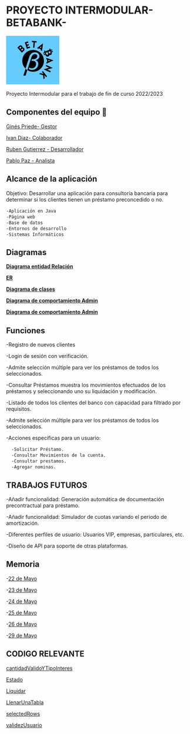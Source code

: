 

# PROYECTO INTERMODULAR- BETABANK- 


   ![Logo](https://github.com/DAM132/BetaBank/blob/master/Java/Swing%20-logo/src/main/resources/Imagen/logo.jpg?raw=true)

Proyecto Intermodular para el trabajo de fin de curso 2022/2023
## Componentes del equipo 🚀


  [Ginés Priede- Gestor](https://github.com/DAM132)

  [Ivan Diaz- Colaborador](https://github.com/ivaandiaz)

  [Ruben Gutierrez - Desarrollador](https://github.com/DAM122)

  [Pablo Paz - Analista](https://github.com/DAM122)

## Alcance  de la aplicación 

 Objetivo: Desarrollar una aplicación para consultoría bancaria para determinar si los clientes tienen un préstamo preconcedido o no.
 
    -Aplicación en Java
    -Página web
    -Base de datos
    -Entornos de desarrollo
    -Sistemas Informáticos
  
  

## Diagramas

[**Diagrama entidad Relación**](assets/Entidad_relacion.jpeg)

[**ER**](assets/ER.jpeg)

[**Diagrama de clases**](assets/Esquema_de_clases.jpeg)

[**Diagrama de comportamiento Admin**](/ED/Diagramas/Diagrama_Admin.png)

[**Diagrama de comportamiento Admin**](/ED/Diagramas/Diagrama_Usuario.png)


## Funciones

-Registro de nuevos clientes 

-Login de sesión con verificación. 

-Admite selección múltiple para ver los préstamos de todos los seleccionados.

-Consultar Préstamos muestra los movimientos efectuados de los préstamos y seleccionando uno su liquidación y modificación. 

-Listado de todos los clientes del banco con capacidad para filtrado por requisitos. 

-Admite selección múltiple para ver los préstamos de todos los seleccionados.

-Acciones especificas para un usuario:

	  -Solicitar Préstamo.
	  -Consultar Movimientos de la cuenta. 
	  -Consultar prestamos.
	  -Agregar nominas.

## TRABAJOS FUTUROS

-Añadir funcionalidad: Generación automática de documentación precontractual para préstamo.

-Añadir funcionalidad: Simulador de cuotas variando el periodo de amortización.

-Diferentes perfiles de usuario: Usuarios VIP, empresas, particulares, etc.

-Diseño de API para soporte de otras plataformas. 



## Memoria
 
 -[22 de Mayo](Memoria/Memoria.docx)
  
  -[23 de Mayo](Memoria/Memoria.docx)
  
  -[24 de Mayo](Memoria/Memoria.docx)
  
  -[25 de Mayo](Memoria/Memoria.docx)
  
  -[26 de Mayo](Memoria/Memoria.docx)
  
  -[29 de Mayo](Memoria/Memoria.docx)
  
  ## CODIGO RELEVANTE 
  
  
  
 [cantidadValidoYTipoInteres](https://github.com/DAM132/BetaBank/blob/master/Codigo_Interesante/cantidadValidoYTipoInteres.PNG?raw=true)

 [Estado](https://github.com/DAM132/BetaBank/blob/master/Codigo_Interesante/estado.PNG?raw=true)
  
 [Liquidar](https://github.com/DAM132/BetaBank/blob/master/Codigo_Interesante/liquidar.PNG?raw=true)
 

    
  [LlenarUnaTabla](https://github.com/DAM132/BetaBank/blob/master/Codigo_Interesante/llenarUnaTabla.PNG?raw=true)  
   
   
   
   [selectedRows](https://github.com/DAM132/BetaBank/blob/master/Codigo_Interesante/selectedRows.PNG?raw=true)  
 
  [validezUsuario](https://github.com/DAM132/BetaBank/blob/master/Codigo_Interesante/validezUsuario.PNG?raw=true)  




   
   
   
  
  
  
